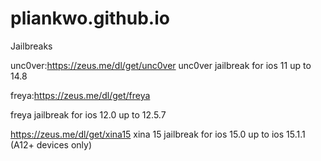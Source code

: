 # pliankwo.github.io

Jailbreaks

unc0ver:https://zeus.me/dl/get/unc0ver
unc0ver jailbreak for ios 11 up to 14.8

freya:https://zeus.me/dl/get/freya

freya jailbreak for ios 12.0 up to 12.5.7

https://zeus.me/dl/get/xina15
xina 15 jailbreak for ios 15.0 up to ios 15.1.1 (A12+ devices only)
